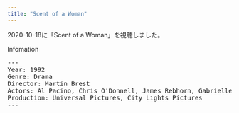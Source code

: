 ```yaml
---
title: "Scent of a Woman"
---
```

2020-10-18に「Scent of a Woman」を視聴しました。

Infomation
<pre>
---
Year: 1992
Genre: Drama
Director: Martin Brest
Actors: Al Pacino, Chris O'Donnell, James Rebhorn, Gabrielle Anwar
Production: Universal Pictures, City Lights Pictures
---
</pre>